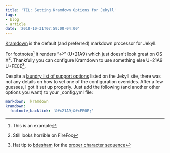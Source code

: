 ```yaml
---
title: 'TIL: Setting Kramdown Options for Jekyll'
tags:
- blog
- article
date: '2018-10-31T07:59:00-04:00'
---
```


[Kramdown](https://github.com/gettalong/kramdow) is the default (and preferred) markdown processor for Jekyll.

For footnotes[^1] it renders “↩” (U+21A9) which just doesn't look great on OS X[^2]. Thankfully you can configure Kramdown to use something else U+21A9 U+FE0E[^3].

Despite a [laundry list of support options](https://jekyllrb.com/docs/configuration/markdown/#kramdown) listed on the Jekyll site, there was not any details on how to set one of the configuration overrides. After a few guesses, I got it set up properly. Just add the following (and another other options you want) to your _config.yml file:

``` yml
markdown:  kramdown
kramdown:
  footnote_backlink: '&#x21A9;&#xFE0E;'
```

[^1]: This is an example
[^2]: Still looks horrible on FireFox
[^3]: Hat tip to [bdesham](https://github.com/bdesham) for the [proper character sequence](https://github.com/gettalong/kramdown/issues/247)
